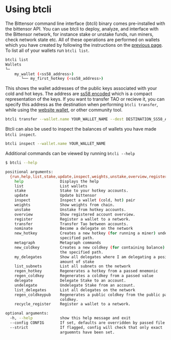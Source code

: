 # Using btcli

The Bittensor command line interface (btcli) binary comes pre-installed with the bittensor API. You can use btcli to deploy, analyze, and interface with the Bittensor network, for instance stake or unstake funds, run miners, check network state etc. All of these operations are performed on wallets which you have created by following the instructions on the [previous page](#getting_started.md). To list all of your wallets run ```btcli list```. 
```bash
btcli list
Wallets
└─
    my_wallet (<ss58_address>)
       └── my_first_hotkey (<ss58_address>)
```

This shows the wallet addresses of the public keys associated with your cold and hot keys. The address are [ss58 encoded](https://docs.substrate.io/reference/address-formats/#:~:text=case%20L%20(l)-,Address%20type,address%20bytes%20that%20follow%20it.&text=Simple%20account%2Faddress%2Fnetwork%20identifier,directly%20as%20such%20an%20identifier) which is a compact representation of the keys. If you want to transfer TAO or recieve it, you can specify this address as the destination when performing ```btcli transfer```, while using the [website wallet](www.bittensor.com), or other community tool.
```bash 
btcli transfer --wallet.name YOUR_WALLET_NAME --dest DESTINATION_SS58_ADDRESS --amount AMOUNT_IN_TAO
```

Btcli can also be used to inspect the balances of wallets you have made ```btcli inspect```.
```bash
btcli inspect --wallet.name YOUR_WALLET_NAME
```

Additional commands can be viewed by running ```btcli --help```

```bash
$ btcli --help

positional arguments:
  {run,help,list,stake,update,inspect,weights,unstake,overview,register,transfer,nominate,new_hotkey,metagraph,new_coldkey,my_delegates,list_subnets,regen_hotkey,regen_coldkey,delegate,undelegate,list_delegates,regen_coldkeypub,recycle_register}
    help                Displays the help
    list                List wallets
    stake               Stake to your hotkey accounts.
    update              Update bittensor
    inspect             Inspect a wallet (cold, hot) pair
    weights             Show weights from chain.
    unstake             Unstake from hotkey accounts.
    overview            Show registered account overview.
    register            Register a wallet to a network.
    transfer            Transfer Tao between accounts.
    nominate            Become a delegate on the network
    new_hotkey          Creates a new hotkey (for running a miner) under the
                        specified path.
    metagraph           Metagraph commands
    new_coldkey         Creates a new coldkey (for containing balance) under
                        the specified path.
    my_delegates        Show all delegates where I am delegating a positive
                        amount of stake
    list_subnets        List all subnets on the network
    regen_hotkey        Regenerates a hotkey from a passed mnemonic
    regen_coldkey       Regenerates a coldkey from a passed value
    delegate            Delegate Stake to an account.
    undelegate          Undelegate Stake from an account.
    list_delegates      List all delegates on the network
    regen_coldkeypub    Regenerates a public coldkey from the public part of the
                        coldkey.
    recycle_register    Register a wallet to a network.

optional arguments:
  -h, --help            show this help message and exit
  --config CONFIG       If set, defaults are overridden by passed file.
  --strict              If flagged, config will check that only exact
                        arguemnts have been set.
```




